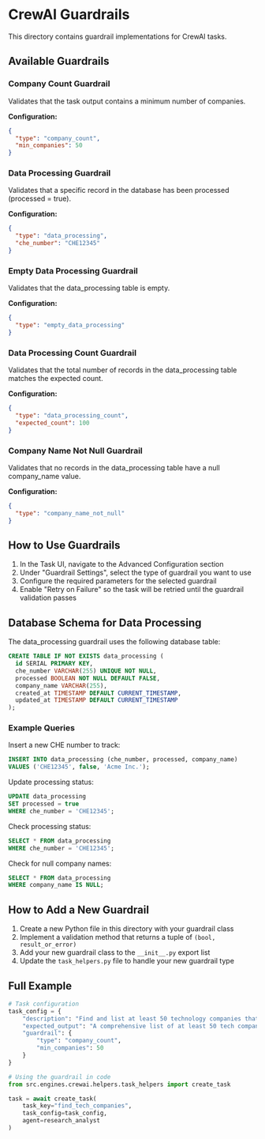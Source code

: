 # CrewAI Guardrails

This directory contains guardrail implementations for CrewAI tasks.

## Available Guardrails

### Company Count Guardrail

Validates that the task output contains a minimum number of companies.

**Configuration:**
```json
{
  "type": "company_count",
  "min_companies": 50
}
```

### Data Processing Guardrail

Validates that a specific record in the database has been processed (processed = true).

**Configuration:**
```json
{
  "type": "data_processing",
  "che_number": "CHE12345"
}
```

### Empty Data Processing Guardrail

Validates that the data_processing table is empty.

**Configuration:**
```json
{
  "type": "empty_data_processing"
}
```

### Data Processing Count Guardrail

Validates that the total number of records in the data_processing table matches the expected count.

**Configuration:**
```json
{
  "type": "data_processing_count",
  "expected_count": 100
}
```

### Company Name Not Null Guardrail

Validates that no records in the data_processing table have a null company_name value.

**Configuration:**
```json
{
  "type": "company_name_not_null"
}
```

## How to Use Guardrails

1. In the Task UI, navigate to the Advanced Configuration section
2. Under "Guardrail Settings", select the type of guardrail you want to use
3. Configure the required parameters for the selected guardrail
4. Enable "Retry on Failure" so the task will be retried until the guardrail validation passes

## Database Schema for Data Processing

The data_processing guardrail uses the following database table:

```sql
CREATE TABLE IF NOT EXISTS data_processing (
  id SERIAL PRIMARY KEY,
  che_number VARCHAR(255) UNIQUE NOT NULL,
  processed BOOLEAN NOT NULL DEFAULT FALSE,
  company_name VARCHAR(255),
  created_at TIMESTAMP DEFAULT CURRENT_TIMESTAMP,
  updated_at TIMESTAMP DEFAULT CURRENT_TIMESTAMP
);
```

### Example Queries

Insert a new CHE number to track:
```sql
INSERT INTO data_processing (che_number, processed, company_name)
VALUES ('CHE12345', false, 'Acme Inc.');
```

Update processing status:
```sql
UPDATE data_processing
SET processed = true
WHERE che_number = 'CHE12345';
```

Check processing status:
```sql
SELECT * FROM data_processing
WHERE che_number = 'CHE12345';
```

Check for null company names:
```sql
SELECT * FROM data_processing
WHERE company_name IS NULL;
```

## How to Add a New Guardrail

1. Create a new Python file in this directory with your guardrail class
2. Implement a validation method that returns a tuple of `(bool, result_or_error)`
3. Add your new guardrail class to the `__init__.py` export list
4. Update the `task_helpers.py` file to handle your new guardrail type

## Full Example

```python
# Task configuration
task_config = {
    "description": "Find and list at least 50 technology companies that went public in the last 10 years.",
    "expected_output": "A comprehensive list of at least 50 tech companies with their IPO dates and key metrics.",
    "guardrail": {
        "type": "company_count",
        "min_companies": 50
    }
}

# Using the guardrail in code
from src.engines.crewai.helpers.task_helpers import create_task

task = await create_task(
    task_key="find_tech_companies",
    task_config=task_config,
    agent=research_analyst
) 